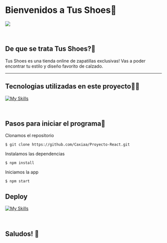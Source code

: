 # Bienvenidos a Tus Shoes👟

![](https://res.cloudinary.com/di3joq5ec/image/upload/v1664295720/logo_small_ysh8ia.png)

<br>

## De que se trata Tus Shoes?🤔

Tus Shoes es una tienda online de zapatillas exclusivas! Vas a poder encontrar tu estilo y diseño favorito de calzado.
<hr>

## Tecnologias utilizadas en este proyecto👩‍💻
[![My Skills](https://skillicons.dev/icons?i=js,html,css,sass,react,firebase)](https://skillicons.dev)

<br>

## Pasos para iniciar el programa📃

Clonamos el repositorio

`$ git clone https://github.com/Caxiaa/Proyecto-React.git`

Instalamos las dependencias

`$ npm install`

Iniciamos la app

`$ npm start`

## Deploy

[![My Skills](https://skillicons.dev/icons?i=vercel)](https://skillicons.dev)

<br>


## Saludos! 👋